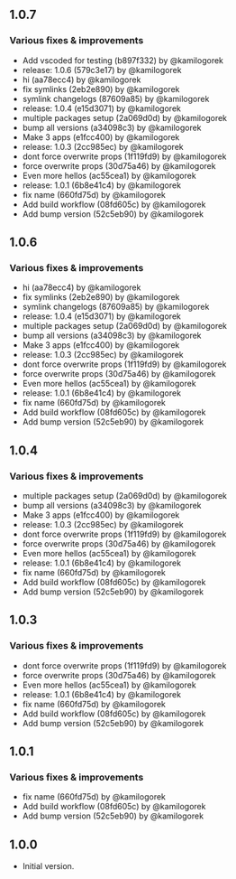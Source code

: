 ## 1.0.7

### Various fixes & improvements

- Add vscoded for testing (b897f332) by @kamilogorek
- release: 1.0.6 (579c3e17) by @kamilogorek
- hi (aa78ecc4) by @kamilogorek
- fix symlinks (2eb2e890) by @kamilogorek
- symlink changelogs (87609a85) by @kamilogorek
- release: 1.0.4 (e15d3071) by @kamilogorek
- multiple packages setup (2a069d0d) by @kamilogorek
- bump all versions (a34098c3) by @kamilogorek
- Make 3 apps (e1fcc400) by @kamilogorek
- release: 1.0.3 (2cc985ec) by @kamilogorek
- dont force overwrite props (1f119fd9) by @kamilogorek
- force overwrite props (30d75a46) by @kamilogorek
- Even more hellos (ac55cea1) by @kamilogorek
- release: 1.0.1 (6b8e41c4) by @kamilogorek
- fix name (660fd75d) by @kamilogorek
- Add build workflow (08fd605c) by @kamilogorek
- Add bump version (52c5eb90) by @kamilogorek

## 1.0.6

### Various fixes & improvements

- hi (aa78ecc4) by @kamilogorek
- fix symlinks (2eb2e890) by @kamilogorek
- symlink changelogs (87609a85) by @kamilogorek
- release: 1.0.4 (e15d3071) by @kamilogorek
- multiple packages setup (2a069d0d) by @kamilogorek
- bump all versions (a34098c3) by @kamilogorek
- Make 3 apps (e1fcc400) by @kamilogorek
- release: 1.0.3 (2cc985ec) by @kamilogorek
- dont force overwrite props (1f119fd9) by @kamilogorek
- force overwrite props (30d75a46) by @kamilogorek
- Even more hellos (ac55cea1) by @kamilogorek
- release: 1.0.1 (6b8e41c4) by @kamilogorek
- fix name (660fd75d) by @kamilogorek
- Add build workflow (08fd605c) by @kamilogorek
- Add bump version (52c5eb90) by @kamilogorek

## 1.0.4

### Various fixes & improvements

- multiple packages setup (2a069d0d) by @kamilogorek
- bump all versions (a34098c3) by @kamilogorek
- Make 3 apps (e1fcc400) by @kamilogorek
- release: 1.0.3 (2cc985ec) by @kamilogorek
- dont force overwrite props (1f119fd9) by @kamilogorek
- force overwrite props (30d75a46) by @kamilogorek
- Even more hellos (ac55cea1) by @kamilogorek
- release: 1.0.1 (6b8e41c4) by @kamilogorek
- fix name (660fd75d) by @kamilogorek
- Add build workflow (08fd605c) by @kamilogorek
- Add bump version (52c5eb90) by @kamilogorek

## 1.0.3

### Various fixes & improvements

- dont force overwrite props (1f119fd9) by @kamilogorek
- force overwrite props (30d75a46) by @kamilogorek
- Even more hellos (ac55cea1) by @kamilogorek
- release: 1.0.1 (6b8e41c4) by @kamilogorek
- fix name (660fd75d) by @kamilogorek
- Add build workflow (08fd605c) by @kamilogorek
- Add bump version (52c5eb90) by @kamilogorek

## 1.0.1

### Various fixes & improvements

- fix name (660fd75d) by @kamilogorek
- Add build workflow (08fd605c) by @kamilogorek
- Add bump version (52c5eb90) by @kamilogorek

## 1.0.0

- Initial version.
